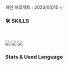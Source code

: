 개인 프로젝트 : 2023/03/15 ~

<h3><b>🛠 SKILLS</b></h3>
</br>
<p>
<img src="https://img.shields.io/badge/JAVA-007396?style=for-the-badge&logo=java&logoColor=white">
<img src="https://img.shields.io/badge/SpringBoot-6DB33F?style=for-the-badge&logo=Spring&logoColor=white">
<img src="https://img.shields.io/badge/aws-232F3E?style=for-the-badge&logo=aws&logoColor=white">
</p>
 
<h3><b>Stats & Used Language</b></h3>
